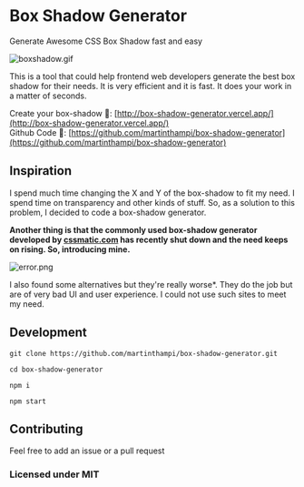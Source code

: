 # Box Shadow Generator
Generate Awesome CSS Box Shadow fast and easy

![boxshadow.gif](https://cdn.hashnode.com/res/hashnode/image/upload/v1612172944375/Nm_koBg_E.gif)

This is a tool that could help frontend web developers generate the best box shadow for their needs. It is very efficient and it is fast. It does your work in a matter of seconds.

Create your box-shadow 👊: [http://box-shadow-generator.vercel.app/](http://box-shadow-generator.vercel.app/) <br>
Github Code 🚀: [https://github.com/martinthampi/box-shadow-generator](https://github.com/martinthampi/box-shadow-generator)

## Inspiration

I spend much time changing the X and Y of the box-shadow to fit my need. I spend time on transparency and other kinds of stuff. So, as a solution to this problem, I decided to code a box-shadow generator. 

**Another thing is that the commonly used box-shadow generator developed by [cssmatic.com](https://www.cssmatic.com/box-shadow) has recently shut down and the need keeps on rising. So, introducing mine.**

![error.png](https://cdn.hashnode.com/res/hashnode/image/upload/v1612174183383/sU1ExAjtg.png)

I also found some alternatives but they're really worse*. They do the job but are of very bad UI and user experience. I could not use such sites to meet my need. 

## Development

```
git clone https://github.com/martinthampi/box-shadow-generator.git
```
```
cd box-shadow-generator

```
```
npm i
```
```
npm start
```
## Contributing
Feel free to add an issue or a pull request

### Licensed under MIT
